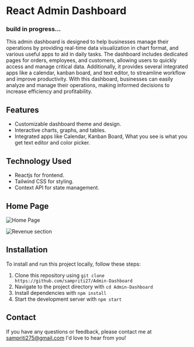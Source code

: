# React Admin Dashboard
### build in progress...

This admin dashboard is designed to help businesses manage their operations by providing real-time data visualization in chart format, and various useful apps to aid in daily tasks. The dashboard includes dedicated pages for orders, employees, and customers, allowing users to quickly access and manage critical data. Additionally, it provides several integrated apps like a calendar, kanban board, and text editor, to streamline workflow and improve productivity. With this dashboard, businesses can easily analyze and manage their operations, making informed decisions to increase efficiency and profitability.

## Features

- Customizable dashboard theme and design.
- Interactive charts, graphs, and tables.
- Integrated apps like Calendar, Kanban Board, What you see is what you get text editor and color picker.



## Technology Used

- Reactjs for frontend.
- Tailwind CSS for styling. 
- Context API for state management.


## Home Page
![Home Page](https://res.cloudinary.com/dewu8pifs/image/upload/v1682457191/dashboardHome_us95vg.png)

![Revenue section](https://res.cloudinary.com/dewu8pifs/image/upload/v1682457191/revenue_lqy7aq.png)




## Installation

To install and run this project locally, follow these steps:

1. Clone this repository using `git clone https://github.com/sampriti27/Admin-Dashboard`
2. Navigate to the project directory with `cd Admin-Dashboard`
3. Install dependencies with `npm install`
4. Start the development server with `npm start`


## Contact

If you have any questions or feedback, please contact me at sampriti275@gmail.com I'd love to hear from you!